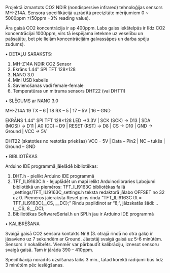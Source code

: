 Projektā izmantots CO2 NDIR (nondispersive infrared) tehnoloģijas sensors MH-Z14A.
Sensora specifikācijā uzrādītā precizitāte mērījumiem 0 ~ 5000ppm ±(50ppm +3% reading value).

Āra gaisā CO2 koncentrācija ir ap 400ppm. Labs gaiss iekštelpās ir līdz CO2 koncentrācijai 1000ppm,
virs tā iespējama ietekme uz veselību un pašsajūtu, bet pie lielām koncentrācijām galvassāpes un darba spēju zudums).

• DETAĻU SARAKSTS:

1) MH-Z14A NDIR CO2 Sensor
2) Ekrāns 1.44″ SPI TFT 128×128
3) NANO 3.0
4) Mini USB kabelis
5) Savienošanas vadi female-female
6) Temperatūras un mitruma sensors DHT22 (vai DHT11)

• SLĒGUMS ar NANO 3.0

MH-Z14A
19 TX – 6 | 18 RX – 5 | 17 – 5V | 16 – GND

EKRĀNS 1.44″ SPI TFT 128×128
LED ->3.3V | SCK (SCK) -> D13 | SDA (MOSI) -> D11 | A0 (DC) – D9 | RESET (RST) -> D8 | CS -> D10 | GND -> Ground | VCC -> 5V

DHT22 (skatoties no restotās priekšas)
VCC – 5V | Data – Pin2 | NC – tukšs | Ground – GND

• BIBLIOTĒKAS

Arduino IDE programmā jāielādē bibliotēkas:
1) DHT.h - pielikt Arduino IDE programmā
2) TFT_ILI9163C.h - lejuplādēt un mapi ielikt Arduino/libraries
Labojumi bibliotēkā un piemēros:
TFT_ILI9163C bibliotēkas failā _settings/TFT_ILI9163C_settings.h teksta redaktorā jālabo OFFSET no 32 uz 0.
Piemēros jāieraksta Reset pins rindā “TFT_ILI9163C tft = TFT_ILI9163C(__CS, __DC);”
Rindu papildinot ar “8,”, jāizskatās šādi: .. (__CS, 8,__DC);
3) Bibiliotēkas SoftwareSerial.h un SPI.h jau ir Arduino IDE programmā

• KALIBRĒŠANA

Svaigā gaisā CO2 sensora kontakts Nr.8 (3. otrajā rindā no otra gala) ir jāsavieno uz 7 sekundēm ar Ground.
Jāatstāj svaigā gaisā uz 5-6 minūtēm. Sensors ir nokalibrēts.
Vienmēr var pārbaudīt kalibrāciju, iznesot sensoru svaigā gaisā. Tam ir jārāda 390 – 410ppm.

Specifikācijā norādīts uzsilšanas laiks 3 min., tātad korekti rādījumi būs līdz 3 minūtēm pēc ieslēgšanas.
